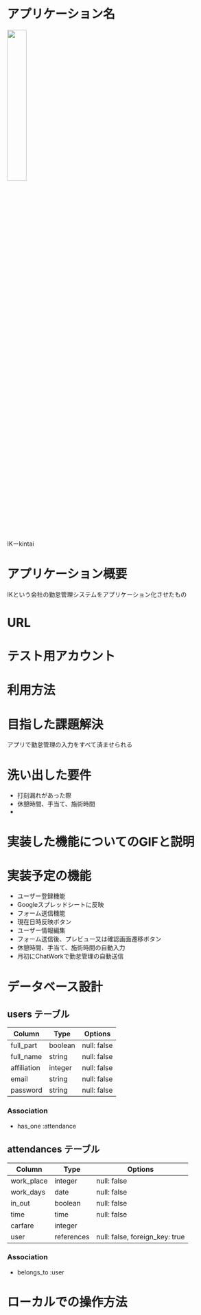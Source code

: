 # アプリケーション名
<img src="https://user-images.githubusercontent.com/71745650/98325424-1eac6400-2032-11eb-899c-735967326da2.jpg" width=30%>

IKーkintai  
# アプリケーション概要
IKという会社の勤怠管理システムをアプリケーション化させたもの
# URL

# テスト用アカウント

# 利用方法

# 目指した課題解決
アプリで勤怠管理の入力をすべて済ませられる

# 洗い出した要件
- 打刻漏れがあった際
- 休憩時間、手当て、施術時間
- 

# 実装した機能についてのGIFと説明


# 実装予定の機能
- ユーザー登録機能  
- Googleスプレッドシートに反映  
- フォーム送信機能  
- 現在日時反映ボタン  
- ユーザー情報編集  
- フォーム送信後、プレビュー又は確認画面遷移ボタン  
- 休憩時間、手当て、施術時間の自動入力
- 月初にChatWorkで勤怠管理の自動送信

# データベース設計

## users テーブル

| Column      | Type    | Options     |
| ----------- | ------- | ----------- |
| full_part   | boolean | null: false |
| full_name   | string  | null: false |
| affiliation | integer | null: false |
| email       | string  | null: false |
| password    | string  | null: false |

### Association
- has_one :attendance

## attendances テーブル

| Column     | Type       | Options                        |
| ---------- | ---------- | ------------------------------ |
| work_place | integer    | null: false                    |
| work_days  | date       | null: false                    |
| in_out     | boolean    | null: false                    |
| time       | time       | null: false                    |
| carfare    | integer    |                                |
| user       | references | null: false, foreign_key: true |

### Association
- belongs_to :user



# ローカルでの操作方法
